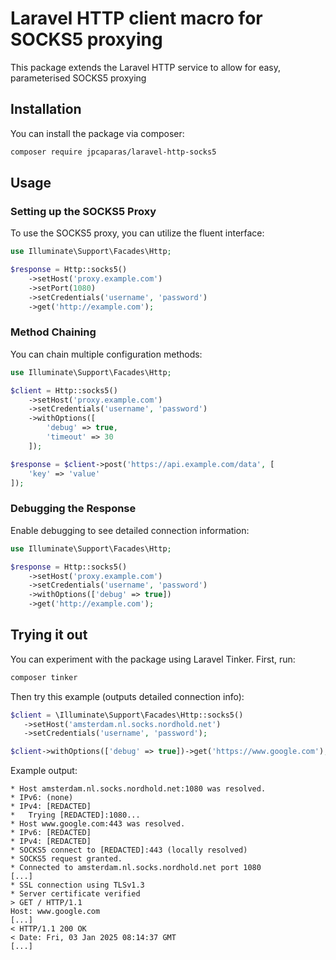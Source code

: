 # Laravel HTTP client macro for SOCKS5 proxying

This package extends the Laravel HTTP service to allow for easy, parameterised SOCKS5 proxying

## Installation

You can install the package via composer:

```bash
composer require jpcaparas/laravel-http-socks5
```

## Usage

### Setting up the SOCKS5 Proxy

To use the SOCKS5 proxy, you can utilize the fluent interface:

```php
use Illuminate\Support\Facades\Http;

$response = Http::socks5()
    ->setHost('proxy.example.com')
    ->setPort(1080)
    ->setCredentials('username', 'password')
    ->get('http://example.com');
```

### Method Chaining

You can chain multiple configuration methods:

```php
use Illuminate\Support\Facades\Http;

$client = Http::socks5()
    ->setHost('proxy.example.com')
    ->setCredentials('username', 'password')
    ->withOptions([
        'debug' => true,
        'timeout' => 30
    ]);

$response = $client->post('https://api.example.com/data', [
    'key' => 'value'
]);
```

### Debugging the Response

Enable debugging to see detailed connection information:

```php
use Illuminate\Support\Facades\Http;

$response = Http::socks5()
    ->setHost('proxy.example.com')
    ->setCredentials('username', 'password')
    ->withOptions(['debug' => true])
    ->get('http://example.com');
```

## Trying it out

You can experiment with the package using Laravel Tinker. First, run:

```bash
composer tinker
```

Then try this example (outputs detailed connection info):

```php
$client = \Illuminate\Support\Facades\Http::socks5()
   ->setHost('amsterdam.nl.socks.nordhold.net')
   ->setCredentials('username', 'password');

$client->withOptions(['debug' => true])->get('https://www.google.com');
```

Example output:
```
* Host amsterdam.nl.socks.nordhold.net:1080 was resolved.
* IPv6: (none)
* IPv4: [REDACTED]
*   Trying [REDACTED]:1080...
* Host www.google.com:443 was resolved.
* IPv6: [REDACTED]
* IPv4: [REDACTED]
* SOCKS5 connect to [REDACTED]:443 (locally resolved)
* SOCKS5 request granted.
* Connected to amsterdam.nl.socks.nordhold.net port 1080
[...]
* SSL connection using TLSv1.3
* Server certificate verified
> GET / HTTP/1.1
Host: www.google.com
[...]
< HTTP/1.1 200 OK
< Date: Fri, 03 Jan 2025 08:14:37 GMT
[...]
```
